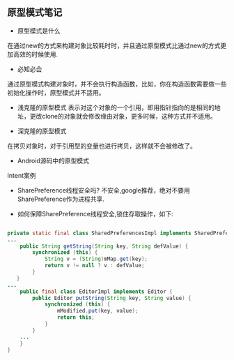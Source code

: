 ## 原型模式笔记

- 原型模式是什么

在通过new的方式来构建对象比较耗时时，并且通过原型模式比通过new的方式更加高效的时候使用.

- 必知必会

通过原型模式构建对象时，并不会执行构造函数，比如，你在构造函数需要做一些初始化操作时，原型模式并不适用。

- 浅克隆的原型模式
表示对这个对象的一个引用，即用指针指向的是相同的地址，更改clone的对象就会修改缘由对象，更多时候，这种方式并不适用。

- 深克隆的原型模式

在拷贝对象时，对于引用型的变量也进行拷贝，这样就不会被修改了。

- Android源码中的原型模式

 Intent案例

- SharePreference线程安全吗?
不安全,google推荐，绝对不要用SharePreference作为进程共享.

- 如何保障SharePreference线程安全,锁住存取操作，如下:

```Java

private static final class SharedPreferencesImpl implements SharedPreferences {
...
    public String getString(String key, String defValue) {
        synchronized (this) {
            String v = (String)mMap.get(key);
            return v != null ? v : defValue;
        }
   }
...
    public final class EditorImpl implements Editor {
        public Editor putString(String key, String value) {
            synchronized (this) {
                mModified.put(key, value);
                return this;
            }
        }
    ...
    }
}
```
